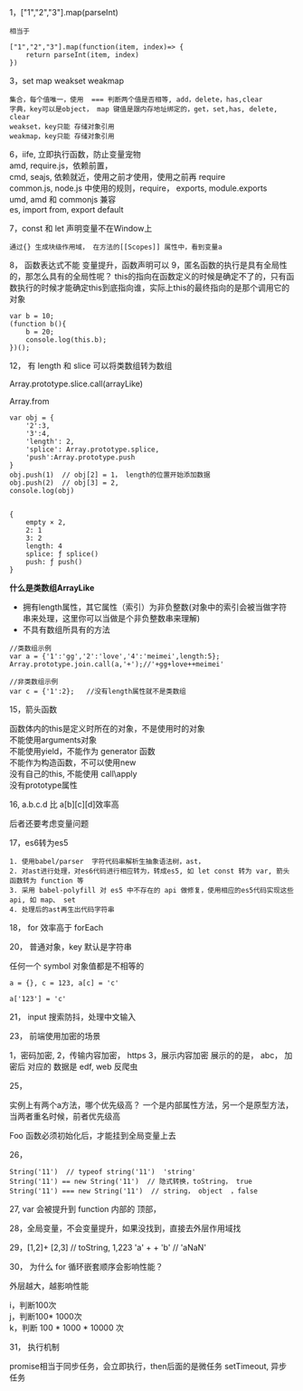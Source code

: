 1，["1","2","3"].map(parseInt)

	相当于 
	
	["1","2","3"].map(function(item, index)=> {
		return parseInt(item, index)
	})

3，set map weakset weakmap

	集合，每个值唯一，使用  === 判断两个值是否相等, add，delete，has,clear
	字典，key可以是object， map 键值是跟内存地址绑定的，get，set,has, delete, clear
	weakset，key只能 存储对象引用
	weakmap，key只能 存储对象引用

6，iife, 立即执行函数，防止变量宠物  
	amd, require.js，依赖前置，  
	cmd, seajs, 依赖就近，使用之前才使用，使用之前再 require   
	common.js, node.js 中使用的规则，require， exports, module.exports  
	umd, amd 和 commonjs 兼容  
	es, import  from, export default  

7，const 和 let 声明变量不在Window上

	通过{} 生成块级作用域， 在方法的[[Scopes]] 属性中，看到变量a

8， 函数表达式不能 变量提升，函数声明可以
9，匿名函数的执行是具有全局性的，那怎么具有的全局性呢？
this的指向在函数定义的时候是确定不了的，只有函数执行的时候才能确定this到底指向谁，实际上this的最终指向的是那个调用它的对象

```
var b = 10;
(function b(){
    b = 20;
    console.log(this.b);
})();
```

12， 有 length 和 slice 可以将类数组转为数组


Array.prototype.slice.call(arrayLike)

Array.from

```
var obj = {
    '2':3,
    '3':4,
    'length': 2,
    'splice': Array.prototype.splice,
    'push':Array.prototype.push
}
obj.push(1)  // obj[2] = 1， length的位置开始添加数据
obj.push(2)  // obj[3] = 2,
console.log(obj)


{
	empty × 2,
	2: 1
	3: 2
	length: 4
	splice: ƒ splice()
	push: ƒ push()
}
```

 **什么是类数组ArrayLike**

- 拥有length属性，其它属性（索引）为非负整数(对象中的索引会被当做字符串来处理，这里你可以当做是个非负整数串来理解)
- 不具有数组所具有的方法

```
//类数组示例
var a = {'1':'gg','2':'love','4':'meimei',length:5};
Array.prototype.join.call(a,'+');//'+gg+love++meimei'

//非类数组示例
var c = {'1':2};   //没有length属性就不是类数组
```

15，箭头函数

函数体内的this是定义时所在的对象，不是使用时的对象    
不能使用arguments对象    
不能使用yield，不能作为 generator 函数    
不能作为构造函数，不可以使用new  
没有自己的this, 不能使用 call\apply  
没有prototype属性




16, a.b.c.d 比 a[b][c][d]效率高  

后者还要考虑变量问题

17，es6转为es5 

	1. 使用babel/parser  字符代码串解析生抽象语法树，ast，
	2. 对ast进行处理，对es6代码进行相应转为，转成es5, 如 let const 转为 var, 箭头函数转为 function 等
	3. 采用 babel-polyfill 对 es5 中不存在的 api 做修复，使用相应的es5代码实现这些api, 如 map、 set
	4. 处理后的ast再生出代码字符串  


18， for 效率高于 forEach


20， 普通对象，key 默认是字符串

任何一个 symbol 对象值都是不相等的

```
a = {}, c = 123, a[c] = 'c' 

a['123'] = 'c'
```

21， input 搜索防抖，处理中文输入

23， 前端使用加密的场景


1，密码加密,
2，传输内容加密， https
3，展示内容加密
	展示的的是， abc， 加密后 对应的 数据是 edf, web 反爬虫


25，

实例上有两个a方法，哪个优先级高？
一个是内部属性方法，另一个是原型方法，当两者重名时候，前者优先级高

Foo 函数必须初始化后，才能挂到全局变量上去


26，

```
String('11')  // typeof string('11')  'string'
String('11') == new String('11')  // 隐式转换，toString， true
String('11') === new String('11')  // string， object  ，false
```


27, var 会被提升到 function 内部的 顶部，

28，全局变量，不会变量提升，如果没找到，直接去外层作用域找

29，[1,2]+ [2,3]  // toString, 1,223
'a' + + 'b'  // 'aNaN'


30， 为什么 for 循环嵌套顺序会影响性能？


外层越大，越影响性能

i，判断100次  
j，判断100* 1000次  
k，判断 100 * 1000 * 10000 次  


31， 执行机制

promise相当于同步任务，会立即执行，then后面的是微任务
setTimeout, 异步任务



